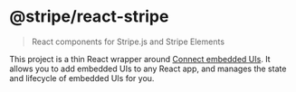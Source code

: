 # @stripe/react-stripe

> React components for Stripe.js and Stripe Elements

This project is a thin React wrapper around
[Connect embedded UIs](https://stripe.com/docs/connect/get-started-connect-embedded-uis). It allows you to add embedded UIs to any React app, and manages the state and lifecycle of embedded UIs for
you.

